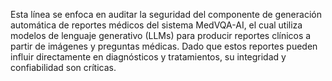 Esta línea se enfoca en auditar la seguridad del componente de generación automática de reportes médicos del sistema MedVQA-AI, el cual utiliza modelos de lenguaje generativo (LLMs) para producir reportes clínicos a partir de imágenes y preguntas médicas. Dado que estos reportes pueden influir directamente en diagnósticos y tratamientos, su integridad y confiabilidad son críticas.
